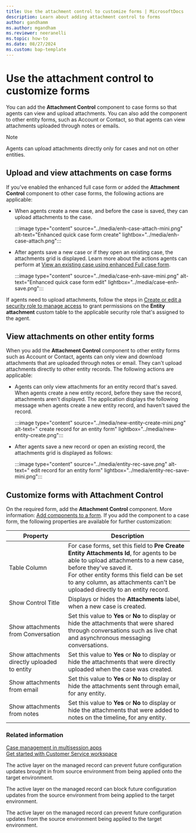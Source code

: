 ```yaml
---
title: Use the attachment control to customize forms | MicrosoftDocs 
description: Learn about adding attachment control to forms
author: gandhamm 
ms.author: mgandham
ms.reviewer: neeranelli
ms.topic: how-to 
ms.date: 08/27/2024 
ms.custom: bap-template 
---
```


# Use the attachment control to customize forms

You can add the **Attachment Control** component to case forms so that agents can view and upload attachments. You can also add the component to other entity forms, such as Account or Contact, so that agents can view attachments uploaded through notes or emails.

> [!NOTE]
> Agents can upload attachments directly only for cases and not on other entities. 

## Upload and view attachments on case forms

If you've enabled the enhanced full case form or added the **Attachment Control** component to other case forms, the following actions are applicable:

- When agents create a new case, and before the case is saved, they can upload attachments to the case. 
    
   :::image type="content" source="../media/enh-case-attach-mini.png" alt-text="Enhanced quick case form create" lightbox="../media/enh-case-attach.png":::

- After agents save a new case or if they open an existing case, the attachments grid is displayed. Learn more about the actions agents can perform at [View an existing case using enhanced Full case form](../use/enh-casemgmt-csw.md#view-an-existing-case-by-using-the-enhanced-full-case-form).

   :::image type="content" source="../media/case-enh-save-mini.png" alt-text="Enhanced quick case form edit" lightbox="../media/case-enh-save.png":::

If agents need to upload attachments, follow the steps in [Create or edit a security role to manage access](/power-platform/admin/security-roles-privileges#security-roles-and-the-new-modern-ui-preview) to
grant permissions on the **Entity attachment** custom table to the applicable security role that's assigned to the agent. 

## View attachments on other entity forms

When you add the **Attachment Control** component to other entity forms such as Account or Contact, agents can only view and download attachments that are uploaded through notes or email. They can't upload attachments directly to other entity records. The following actions are applicable:

- Agents can only view attachments for an entity record that's saved. When agents create a new entity record, before they save the record, attachments aren't displayed. The application displays the following message when agents create a new entity record, and haven't saved the record.
    
   :::image type="content" source="../media/new-entity-create-mini.png" alt-text=" create record for an entity form" lightbox="../media/new-entity-create.png":::

 - After agents save a new record or open an existing record, the attachments grid is displayed as follows:

   :::image type="content" source="../media/entity-rec-save.png" alt-text=" edit record for an entity form" lightbox="../media/entity-rec-save-mini.png":::

## Customize forms with Attachment Control

On the required form, add the **Attachment Control** component.  More information: [Add components to a form](/power-apps/maker/model-driven-apps/add-move-configure-or-delete-components-on-form). If you add the component to a case form, the following properties are available for further customization:


|Property | Description | 
|------ |----------|
| Table Column | For case forms, set this field to **Pre Create Entity Attachments Id**, for agents to be able to upload attachments to a new case, before they've saved it.<br> For other entity forms this field can be set to any column, as attachments can't be uploaded directly to an entity record. |
| Show Control Title | Displays or hides the **Attachments** label, when a new case is created.|
| Show attachments from Conversation | Set this value to **Yes** or **No** to display or hide the attachments that were shared through conversations such as live chat and asynchronous messaging conversations.|
| Show attachments directly uploaded to entity |  Set this value to **Yes** or **No** to display or hide the attachments that were directly uploaded when the case was created.|  
| Show attachments from email | Set this value to **Yes** or **No** to display or hide the attachments sent through email, for any entity.|  
| Show attachments from notes | Set this value to **Yes** or **No** to display or hide the attachments that were added to notes on the timeline, for any entity.|  

### Related information

[Case management in multisession apps](../use/enh-casemgmt-csw.md)   
[Get started with Customer Service workspace](../implement/csw-overview.md) 


The active layer on the managed record can prevent future configuration updates brought in from source environment from being applied onto the target environment.

The active layer on the managed record can block future configuration updates from the source environment from being applied to the target environment.

The active layer on the managed record can prevent future configuration updates from the source environment being applied to the target environment.